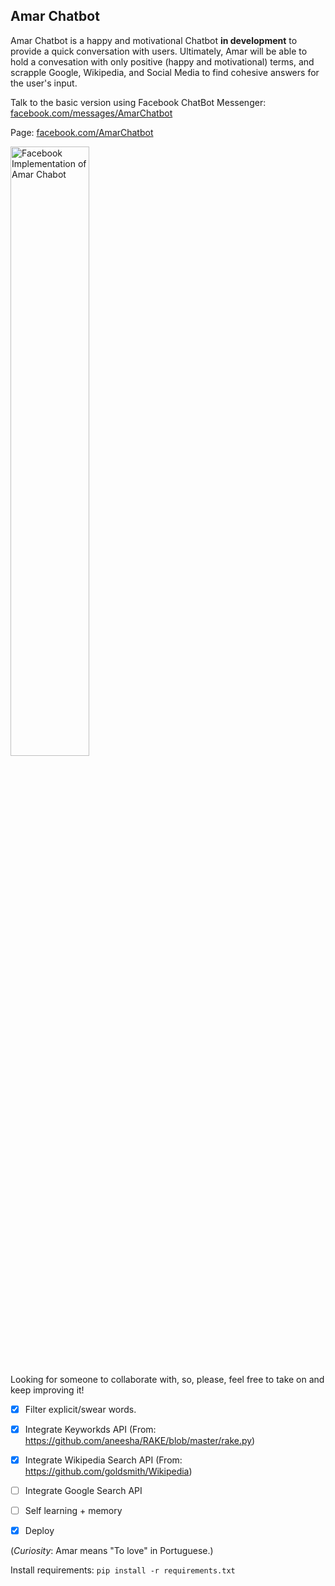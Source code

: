 ## **Amar Chatbot**

Amar Chatbot is a happy and motivational Chatbot __in development__ to provide a quick conversation with users. Ultimately, Amar will be able to hold a convesation with only positive (happy and motivational) terms, and scrapple Google, Wikipedia, and Social Media to find cohesive answers for the user's input.

Talk to the basic version using Facebook ChatBot Messenger: [facebook.com/messages/AmarChatbot](https://www.facebook.com/messages/AmarChatbot)

Page: [facebook.com/AmarChatbot](https://www.facebook.com/AmarChatbot/)
  
   <img src="imgs/example.png" alt="Facebook Implementation of Amar Chabot" width="50%" height="50%">
  
  Looking for someone to collaborate with, so, please, feel free to take on and keep improving it!
  
 - [X] Filter explicit/swear words.
 - [X] Integrate Keyworkds API (From: https://github.com/aneesha/RAKE/blob/master/rake.py)
 - [X] Integrate Wikipedia Search API (From: https://github.com/goldsmith/Wikipedia)
 - [ ] Integrate Google Search API
 - [ ] Self learning + memory
 - [X] Deploy
 

(*Curiosity*: Amar means "To love" in Portuguese.)

Install requirements:
    ```
    pip install -r requirements.txt
    ```
